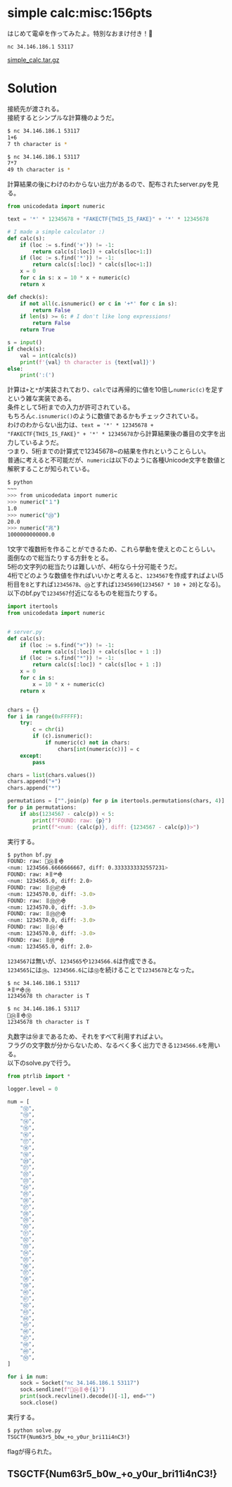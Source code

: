 # simple calc:misc:156pts
はじめて電卓を作ってみたよ。特別なおまけ付き！🌟  

`nc 34.146.186.1 53117`  

[simple_calc.tar.gz](simple_calc.tar.gz)  

# Solution
接続先が渡される。  
接続するとシンプルな計算機のようだ。  
```bash
$ nc 34.146.186.1 53117
1+6
7 th character is *

$ nc 34.146.186.1 53117
7*7
49 th character is *

```
計算結果の後にわけのわからない出力があるので、配布されたserver.pyを見る。  
```py
from unicodedata import numeric

text = '*' * 12345678 + "FAKECTF{THIS_IS_FAKE}" + '*' * 12345678

# I made a simple calculator :)
def calc(s):
    if (loc := s.find('+')) != -1:
        return calc(s[:loc]) + calc(s[loc+1:])
    if (loc := s.find('*')) != -1:
        return calc(s[:loc]) * calc(s[loc+1:])
    x = 0
    for c in s: x = 10 * x + numeric(c)
    return x

def check(s):
    if not all(c.isnumeric() or c in '+*' for c in s):
        return False
    if len(s) >= 6: # I don't like long expressions!
        return False
    return True

s = input()
if check(s):
    val = int(calc(s))
    print(f'{val} th character is {text[val]}')
else:
    print(':(')
```
計算は`+`と`*`が実装されており、`calc`では再帰的に値を10倍し`numeric(c)`を足すという雑な実装である。  
条件として5桁までの入力が許可されている。  
もちろん`c.isnumeric()`のように数値であるかもチェックされている。  
わけのわからない出力は、`text = '*' * 12345678 + "FAKECTF{THIS_IS_FAKE}" + '*' * 12345678`から計算結果後の番目の文字を出力しているようだ。  
つまり、5桁までの計算式で12345678~の結果を作れということらしい。  
普通に考えると不可能だが、`numeric`は以下のように各種Unicode文字を数値と解釈することが知られている。  
```bash
$ python
~~~
>>> from unicodedata import numeric
>>> numeric("１")
1.0
>>> numeric("⑳")
20.0
>>> numeric("兆")
1000000000000.0
```
1文字で複数桁を作ることができるため、これら挙動を使えとのことらしい。  
面倒なので総当たりする方針をとる。  
5桁の文字列の総当たりは難しいが、4桁なら十分可能そうだ。  
4桁でどのような数値を作ればいいかと考えると、`1234567`を作成すればよい(5桁目を`8`とすれば`12345678`、`⑳`とすれば`12345690`(`1234567 * 10 + 20`)となる)。  
以下のbf.pyで`1234567`付近になるものを総当たりする。  
```py
import itertools
from unicodedata import numeric


# server.py
def calc(s):
    if (loc := s.find("+")) != -1:
        return calc(s[:loc]) + calc(s[loc + 1 :])
    if (loc := s.find("*")) != -1:
        return calc(s[:loc]) * calc(s[loc + 1 :])
    x = 0
    for c in s:
        x = 10 * x + numeric(c)
    return x


chars = {}
for i in range(0xFFFFF):
    try:
        c = chr(i)
        if (c).isnumeric():
            if numeric(c) not in chars:
                chars[int(numeric(c))] = c
    except:
        pass

chars = list(chars.values())
chars.append("+")
chars.append("*")

permutations = ["".join(p) for p in itertools.permutations(chars, 4)]
for p in permutations:
    if abs(1234567 - calc(p)) < 5:
        print(f"FOUND: raw: {p}")
        print(f"<num: {calc(p)}, diff: {1234567 - calc(p)}>")
```
実行する。  
```bash
$ python bf.py
FOUND: raw: 𞴽㉔𐄲𒐳
<num: 1234566.6666666667, diff: 0.3333333332557231>
FOUND: raw: ༬𐄩༰𒐳
<num: 1234565.0, diff: 2.0>
FOUND: raw: 𐄠㉑㊼𒐳
<num: 1234570.0, diff: -3.0>
FOUND: raw: 𐄠㉒㊲𒐳
<num: 1234570.0, diff: -3.0>
FOUND: raw: 𐄠㉓㉗𒐳
<num: 1234570.0, diff: -3.0>
FOUND: raw: 𐄠㉔ᛮ𒐳
<num: 1234570.0, diff: -3.0>
FOUND: raw: 𐄠㉕༰𒐳
<num: 1234565.0, diff: 2.0>
```
`1234567`は無いが、`1234565`や`1234566.6`は作成できる。  
`1234565`には`㉘`、`1234566.6`には`⑫`を続けることで`12345678`となった。  
```bash
$ nc 34.146.186.1 53117
༬𐄩༰𒐳㉘
12345678 th character is T

$ nc 34.146.186.1 53117
𞴽㉔𐄲𒐳⑫
12345678 th character is T

```
丸数字は㊿まであるため、それをすべて利用すればよい。  
フラグの文字数が分からないため、なるべく多く出力できる`1234566.6`を用いる。  
以下のsolve.pyで行う。  
```py
from ptrlib import *

logger.level = 0

num = [
    "⑫",
    "⑬",
    "⑭",
    "⑮",
    "⑯",
    "⑰",
    "⑱",
    "⑲",
    "⑳",
    "㉑",
    "㉒",
    "㉓",
    "㉔",
    "㉕",
    "㉖",
    "㉗",
    "㉘",
    "㉙",
    "㉚",
    "㉛",
    "㉜",
    "㉝",
    "㉞",
    "㉟",
    "㊱",
    "㊲",
    "㊳",
    "㊴",
    "㊵",
    "㊶",
    "㊷",
    "㊸",
    "㊹",
    "㊺",
    "㊻",
    "㊼",
    "㊽",
    "㊾",
    "㊿",
]

for i in num:
    sock = Socket("nc 34.146.186.1 53117")
    sock.sendline(f"𞴽㉔𐄲𒐳{i}")
    print(sock.recvline().decode()[-1], end="")
    sock.close()
```
実行する。  
```bash
$ python solve.py
TSGCTF{Num63r5_b0w_+o_y0ur_bri11i4nC3!}
```
flagが得られた。  

## TSGCTF{Num63r5_b0w_+o_y0ur_bri11i4nC3!}